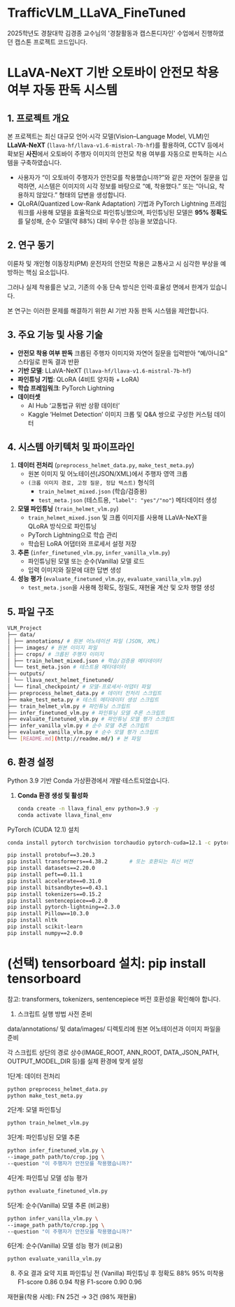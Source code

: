 # TrafficVLM_LLaVA_FineTuned
2025학년도 경찰대학 김경종 교수님의 '경찰활동과 캡스톤디자인' 수업에서 진행하였던 캡스톤 프로젝트 코드입니다.

# LLaVA-NeXT 기반 오토바이 안전모 착용 여부 자동 판독 시스템

## 1. 프로젝트 개요

본 프로젝트는 최신 대규모 언어·시각 모델(Vision–Language Model, VLM)인 **LLaVA-NeXT** (`llava-hf/llava-v1.6-mistral-7b-hf`)를 활용하여, CCTV 등에서 확보된 **사진**에서 오토바이 주행자 이미지의 안전모 착용 여부를 자동으로 판독하는 시스템을 구축하였습니다.

- 사용자가 “이 오토바이 주행자가 안전모를 착용했습니까?”와 같은 자연어 질문을 입력하면,
시스템은 이미지의 시각 정보를 바탕으로 “예, 착용했다.” 또는 “아니요, 착용하지 않았다.” 형태의 답변을 생성합니다.
- QLoRA(Quantized Low-Rank Adaptation) 기법과 PyTorch Lightning 프레임워크를 사용해 모델을 효율적으로 파인튜닝했으며,
파인튜닝된 모델은 **95% 정확도**를 달성해, 순수 모델(약 88%) 대비 우수한 성능을 보였습니다.

## 2. 연구 동기

이륜차 및 개인형 이동장치(PM) 운전자의 안전모 착용은 교통사고 시 심각한 부상을 예방하는 핵심 요소입니다.

그러나 실제 착용률은 낮고, 기존의 수동 단속 방식은 인력·효율성 면에서 한계가 있습니다.

본 연구는 이러한 문제를 해결하기 위한 AI 기반 자동 판독 시스템을 제안합니다.

## 3. 주요 기능 및 사용 기술

- **안전모 착용 여부 판독**
크롭된 주행자 이미지와 자연어 질문을 입력받아 “예/아니요” 스타일로 판독 결과 반환
- **기반 모델**: LLaVA-NeXT (`llava-hf/llava-v1.6-mistral-7b-hf`)
- **파인튜닝 기법**: QLoRA (4비트 양자화 + LoRA)
- **학습 프레임워크**: PyTorch Lightning
- **데이터셋**
    - AI Hub ‘교통법규 위반 상황 데이터’
    - Kaggle ‘Helmet Detection’ 이미지 크롭 및 Q&A 쌍으로 구성한 커스텀 데이터

## 4. 시스템 아키텍처 및 파이프라인

1. **데이터 전처리** (`preprocess_helmet_data.py`, `make_test_meta.py`)
    - 원본 이미지 및 어노테이션(JSON/XML)에서 주행자 영역 크롭
    - `(크롭 이미지 경로, 고정 질문, 정답 텍스트)` 형식의
        - `train_helmet_mixed.json` (학습/검증용)
        - `test_meta.json` (테스트용, `"label": "yes"/"no"`) 메타데이터 생성
2. **모델 파인튜닝** (`train_helmet_vlm.py`)
    - `train_helmet_mixed.json` 및 크롭 이미지를 사용해 LLaVA-NeXT을 QLoRA 방식으로 파인튜닝
    - PyTorch Lightning으로 학습 관리
    - 학습된 LoRA 어댑터와 프로세서 설정 저장
3. **추론** (`infer_finetuned_vlm.py`, `infer_vanilla_vlm.py`)
    - 파인튜닝된 모델 또는 순수(Vanilla) 모델 로드
    - 입력 이미지와 질문에 대한 답변 생성
4. **성능 평가** (`evaluate_finetuned_vlm.py`, `evaluate_vanilla_vlm.py`)
    - `test_meta.json`을 사용해 정확도, 정밀도, 재현율 계산 및 오차 행렬 생성

## 5. 파일 구조

```bash
VLM_Project
├── data/
│ ├── annotations/ # 원본 어노테이션 파일 (JSON, XML)
│ ├── images/ # 원본 이미지 파일
│ ├── crops/ # 크롭된 주행자 이미지
│ ├── train_helmet_mixed.json # 학습/검증용 메타데이터
│ └── test_meta.json # 테스트용 메타데이터
├── outputs/
│ └── llava_next_helmet_finetuned/
│ └── final_checkpoint/ # 모델·프로세서·어댑터 파일
├── preprocess_helmet_data.py # 데이터 전처리 스크립트
├── make_test_meta.py # 테스트 메타데이터 생성 스크립트
├── train_helmet_vlm.py # 파인튜닝 스크립트
├── infer_finetuned_vlm.py # 파인튜닝 모델 추론 스크립트
├── evaluate_finetuned_vlm.py # 파인튜닝 모델 평가 스크립트
├── infer_vanilla_vlm.py # 순수 모델 추론 스크립트
├── evaluate_vanilla_vlm.py # 순수 모델 평가 스크립트
└── [README.md](http://readme.md/) # 본 파일
```

## 6. 환경 설정

Python 3.9 기반 Conda 가상환경에서 개발·테스트되었습니다.

1. **Conda 환경 생성 및 활성화**
    
    ```bash
    conda create -n llava_final_env python=3.9 -y
    conda activate llava_final_env
    
    ```
    

PyTorch (CUDA 12.1) 설치

```bash
conda install pytorch torchvision torchaudio pytorch-cuda=12.1 -c pytorch -c nvidia -y

pip install protobuf==3.20.3
pip install transformers==4.38.2       # 또는 호환되는 최신 버전
pip install datasets==2.20.0
pip install peft==0.11.1
pip install accelerate==0.31.0
pip install bitsandbytes==0.43.1
pip install tokenizers==0.15.2
pip install sentencepiece==0.2.0
pip install pytorch-lightning==2.3.0
pip install Pillow==10.3.0
pip install nltk
pip install scikit-learn
pip install numpy==2.0.0
```

# (선택) tensorboard 설치: pip install tensorboard

참고: transformers, tokenizers, sentencepiece 버전 호환성을 확인해야 합니다.

1. 스크립트 실행 방법
사전 준비

data/annotations/ 및 data/images/ 디렉토리에 원본 어노테이션과 이미지 파일을 준비

각 스크립트 상단의 경로 상수(IMAGE_ROOT, ANN_ROOT, DATA_JSON_PATH, OUTPUT_MODEL_DIR 등)를 실제 환경에 맞게 설정

1단계: 데이터 전처리

```bash
python preprocess_helmet_data.py
python make_test_meta.py
```

2단계: 모델 파인튜닝

```bash
python train_helmet_vlm.py
```

3단계: 파인튜닝된 모델 추론

```bash
python infer_finetuned_vlm.py \
--image_path path/to/crop.jpg \
--question "이 주행자가 안전모를 착용했습니까?"
```

4단계: 파인튜닝 모델 성능 평가

```bash
python evaluate_finetuned_vlm.py
```

5단계: 순수(Vanilla) 모델 추론 (비교용)

```bash
python infer_vanilla_vlm.py \
--image_path path/to/crop.jpg \
--question "이 주행자가 안전모를 착용했습니까?"
```

6단계: 순수(Vanilla) 모델 성능 평가 (비교용)

```bash
python evaluate_vanilla_vlm.py
```

8. 주요 결과 요약
지표	파인튜닝 전 (Vanilla)	파인튜닝 후
정확도	88%	95%
미착용 F1-score	0.86	0.94
착용 F1-score	0.90	0.96

재현율(착용 사례): FN 25건 → 3건 (98% 재현율)


